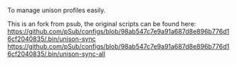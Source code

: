 To manage unison profiles easily.

This is an fork from psub, the original scripts can be found here:
https://github.com/pSub/configs/blob/98ab547c7e9a91a687d8e896b776d16cf2040835/.bin/unison-sync
https://github.com/pSub/configs/blob/98ab547c7e9a91a687d8e896b776d16cf2040835/.bin/unison-sync-all
